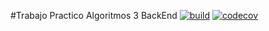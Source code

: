 #Trabajo Practico Algoritmos 3 BackEnd
[![build](https://github.com/algo2-unsam/tp-holamundo-2022-2022-grupo-7/actions/workflows/build.yml/badge.svg)](https://github.com/algo2-unsam/tp-holamundo-2022-2022-grupo-7/actions/workflows/build.yml)
[![codecov](https://codecov.io/gh/algo2-unsam/tp-holamundo-2022-2022-grupo-7/branch/main/graph/badge.svg?token=DMMf52zA7r)](https://codecov.io/gh/algo2-unsam/tp-holamundo-2022-2022-grupo-7)